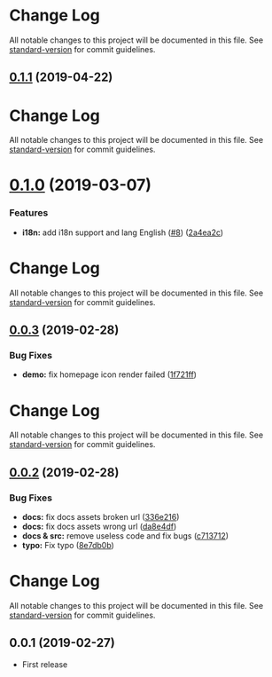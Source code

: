 # Change Log

All notable changes to this project will be documented in this file. See [standard-version](https://github.com/conventional-changelog/standard-version) for commit guidelines.

## [0.1.1](https://github.com/ntnyq/vuepress-plugin-svg-icons/compare/v0.1.0...v0.1.1) (2019-04-22)



# Change Log

All notable changes to this project will be documented in this file. See [standard-version](https://github.com/conventional-changelog/standard-version) for commit guidelines.

# [0.1.0](https://github.com/ntnyq/vuepress-plugin-svg-icons/compare/v0.0.3...v0.1.0) (2019-03-07)


### Features

* **i18n:** add i18n support and lang English ([#8](https://github.com/ntnyq/vuepress-plugin-svg-icons/issues/8)) ([2a4ea2c](https://github.com/ntnyq/vuepress-plugin-svg-icons/commit/2a4ea2c))



# Change Log

All notable changes to this project will be documented in this file. See [standard-version](https://github.com/conventional-changelog/standard-version) for commit guidelines.

## [0.0.3](https://github.com/ntnyq/vuepress-plugin-svg-icons/compare/v0.0.2...v0.0.3) (2019-02-28)


### Bug Fixes

* **demo:** fix homepage icon render failed ([1f721ff](https://github.com/ntnyq/vuepress-plugin-svg-icons/commit/1f721ff))



# Change Log

All notable changes to this project will be documented in this file. See [standard-version](https://github.com/conventional-changelog/standard-version) for commit guidelines.

## [0.0.2](https://github.com/ntnyq/vuepress-plugin-svg-icons/compare/v0.0.1...v0.0.2) (2019-02-28)


### Bug Fixes

* **docs:** fix docs assets broken url ([336e216](https://github.com/ntnyq/vuepress-plugin-svg-icons/commit/336e216))
* **docs:** fix docs assets wrong url ([da8e4df](https://github.com/ntnyq/vuepress-plugin-svg-icons/commit/da8e4df))
* **docs & src:** remove useless code and fix bugs ([c713712](https://github.com/ntnyq/vuepress-plugin-svg-icons/commit/c713712))
* **typo:** Fix typo ([8e7db0b](https://github.com/ntnyq/vuepress-plugin-svg-icons/commit/8e7db0b))



# Change Log

All notable changes to this project will be documented in this file. See [standard-version](https://github.com/conventional-changelog/standard-version) for commit guidelines.

## 0.0.1 (2019-02-27)

* First release
